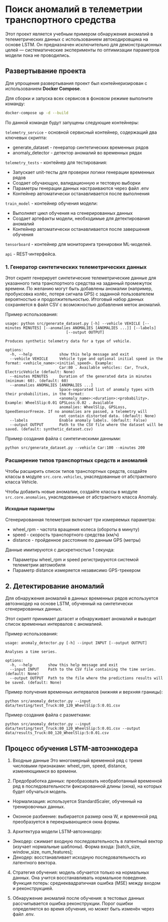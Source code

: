 
# Поиск аномалий в телеметрии транспортного средства

Этот проект является учебным примером обнаружения аномалий в телеметрических данных с использованием автокодировщика на основе LSTM. Он предназначен исключительно для демонстрационных целей — систематические эксперименты по оптимизации параметров модели пока не проводились.


## Развертывание проекта

Для упрощения развертывания проект был контейнеризирован с использованием **Docker Compose**.

Для сборки и запуска всех сервисов в фоновом режиме выполните команду:


```bash
docker-compose up -d --build
```

По данной команде будут запущены следующие контейнеры:

`telemetry_service` - основной сервисный контейнер, содержащий два ключевых скрипта:
- generate_dataset - генератор синтетических временных рядов
- anomaly_detector - детектор аномалий во временных рядах

`telemetry_tests` - контейнер для тестирования:
- Запускает unit-тесты для проверки логики генерации временных рядов
- Создает обучающую, валидационную и тестовую выборки
- Параметры генерации данных настраиваются через файл .env
- Контейнер автоматически останавливается после выполнения

`train_model` - контейнер обучения модели:
- Выполняет цикл обучения на сгенерированных данных
- Создает артефакты модели, необходимые для детектирования аномалий
- Контейнер автоматически останавливается после завершения обучения

`tensorboard` - контейнер для мониторинга тренировки ML-моделей.

`api` - REST-интерфейса.


### 1. Генератор синтетических телеметрических данных

Этот скрипт генерирует синтетические телеметрические данные для указанного типа транспортного средства на заданный промежуток времени.
По желанию могут быть добавлены аномалии (например, пробуксовка колёс, потеря сигнала GPS) с заданной пользователем вероятностью и продолжительностью.
Итоговый набор данных сохраняется в файл CSV с возможностью добавления меток аномалий.

Пример использования:

```
usage: python src/generate_dataset.py [-h] --vehicle VEHICLE [--minutes MINUTES] [--anomalies ANOMALIES [ANOMALIES ...]] [--labels]
                           [--output OUTPUT]

Produces synthetic telemetry data for a type of vehicle.

options:
  -h, --help            show this help message and exit
  --vehicle VEHICLE     Vehicle type and optional initial speed in the format: <vehicle_name>:<initial_speed>. Example:
                        Car:80 . Available vehicles: Car, Truck, ElectricVehicle (default: None)
  --minutes MINUTES     Duration of the generated data in minutes (minimum: 60). (default: 60)
  --anomalies ANOMALIES [ANOMALIES ...]
                        Space-separated list of anomaly types with their probabilities, in the format:
                        <anomaly_name>:<duration>:<probability>. Example: WheelSlip:0.01 GPSLoss:0.02 . Available
                        anomalies: WheelSlip, GPSLoss, SpeedSensorFreeze. If no anomalies are passed, a telemetry will
                        not contain distorted data. (default: None)
  --labels              Enable anomaly labels. (default: False)
  --output OUTPUT       Path to the CSV file where the dataset will be saved. (default: synthetic_dataset.csv)
```

Пример создания файла с синтетическими данными:

```
python src/generate_dataset.py --vehicle Car:100 --minutes 200
```


### Расширение типов транспортных средств и аномалий

Чтобы расширить список типов транспортных средств, создайте классы в модуле `src.core.vehicles`, унаследованные от абстрактного класса Vehicle.

Чтобы добавить новые аномалии, создайте классы в модуле `src.core.anomalies`, унаследованные от абстрактного класса Anomaly.


#### Исходные параметры

Сгенерированная телеметрия включает три измеряемых параметра:
- wheel_rpm - частота вращения колеса (обороты в минуту)
- speed - скорость транспортного средства (км/ч)
- distance - пройденное расстояние по данным GPS (метры)

Данные имитируются с дискретностью 1 секунда:
- Параметры wheel_rpm и speed регистрируются системой телеметрии автомобиля
- Параметр distance измеряется независимо GPS-трекером


## 2. Детектирование аномалий

Для обнаружения аномалий в данных временных рядов используется автоэнкодер на основе LSTM, обученный на синтетически сгенерированных данных.

Этот скрипт принимает датасет и обнаруживает аномалий и выводит список временных интервалов с аномалией.

Пример использования:

```
usage: anomaly_detector.py [-h] --input INPUT [--output OUTPUT]

Analyses a time series.

options:
  -h, --help       show this help message and exit
  --input INPUT    Path to the CSV file containing the time series. (default: None)
  --output OUTPUT  Path to the file where the predictions results will be saved. (default: None)
```

Пример получения временных интервалов (нижняя и верхняя границы):

```
python src/anomaly_detector.py --input data/testing/test_Truck:80_120_WheelSlip:5:0.01.csv
```

Пример создания файла с разметками:

```
python src/anomaly_detector.py --input data/testing/test_Truck:80_120_WheelSlip:5:0.01.csv --output data/results_Truck:80_120_WheelSlip:5:0.01.csv
```


## Процесс обучения LSTM-автоэнкодера

1. Входные данные
Это многомерный временной ряд с тремя числовыми признаками: wheel_rpm, speed, distance, изменяющимися во времени.

2. Предобработка данных: преобразовать необработанный временной ряд в последовательности фиксированной длины (окна), на которых будет обучаться модель.

- Нормализация: используется StandardScaler, обученный на тренировочных данных.

- Оконное разбиение: выбирается размер окна W, и временной ряд преобразуется в перекрывающиеся окна формы.

3. Архитектура модели LSTM-автоэнкодер:
- Энкодер: сжимает входную последовательность в латентный вектор (изучает нормальные шаблоны). Форма входа: [batch_size, window_size, num_features];
- Декодер: восстанавливает исходную последовательность из латентного вектора.

4. Стратегия обучения: модель обучается только на нормальных данных.
Она учится восстанавливать нормальное поведение.
Функция потерь: среднеквадратичная ошибка (MSE) между входом и реконструкцией.


5. Обнаружение аномалий после обучения: в тестовых данных рассчитывается ошибка реконструкции.
Порог ошибки определяется во время обучения, но может быть изменён через файл .env.
